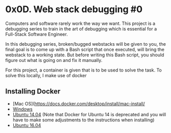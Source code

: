 # 0x0D. Web stack debugging #0

Computers and software rarely work the way we want. This project is a debugging series to train in the art of debugging which is essential for a Full-Stack Software Engineer.

In this debugging series, broken/bugged webstacks will be given to you, the final goal is to come up with a Bash script that once executed, will bring the webstack to a working state. But before writing this Bash script, you should figure out what is going on and fix it manually.

For this project, a container is given that is to be used to solve the task. To solve this locally, I make use of docker

## Installing Docker

* [Mac OS](https://docs.docker.com/desktop/install/mac-install/
* [Windows](https://docs.docker.com/desktop/install/windows-install/)
* [Ubuntu 14.04](https://www.liquidweb.com/kb/how-to-install-docker-on-ubuntu-14-04-lts/) (Note that Docker for Ubuntu 14 is deprecated and you will have to make some adjustments to the instructions when installing)
* [Ubuntu 16.04](https://www.digitalocean.com/community/tutorials/how-to-install-and-use-docker-on-ubuntu-16-04)
